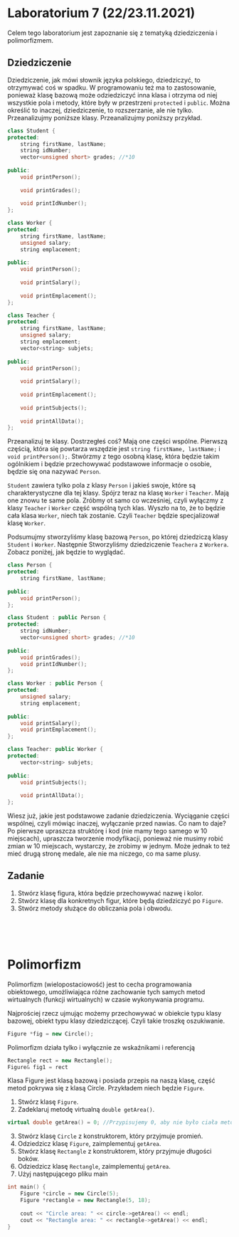 # Laboratorium 7 (22/23.11.2021)

Celem tego laboratorium jest zapoznanie się z tematyką dziedziczenia i polimorfizmem.

## Dziedziczenie

Dziedziczenie, jak mówi słownik języka polskiego, dziedziczyć, to otrzymywać coś w spadku. W programowaniu też ma to zastosowanie, ponieważ klasę bazową może odziedziczyć inna klasa i otrzyma od niej wszystkie pola i metody, które były w przestrzeni `protected` i `public`. Można określić to inaczej, dziedziczenie, to rozszerzanie, ale nie tylko. Przeanalizujmy poniższe klasy. Przeanalizujmy poniższy przykład.

```c++
class Student {
protected:
    string firstName, lastName;
    string idNumber;
    vector<unsigned short> grades; //*10
    
public:
    void printPerson();
    
    void printGrades();
    
    void printIdNumber();
};

class Worker {
protected:
    string firstName, lastName;
    unsigned salary;
    string emplacement;
    
public:
    void printPerson();
    
    void printSalary();
    
    void printEmplacement();
};

class Teacher {
protected:
    string firstName, lastName;
    unsigned salary;
    string emplacement;
    vector<string> subjets;
    
public:
    void printPerson();
    
    void printSalary();
    
    void printEmplacement();
    
    void printSubjects();
    
    void printAllData();
};
```

Przeanalizuj te klasy. Dostrzegłeś coś? Mają one części wspólne. Pierwszą częścią, która się powtarza wszędzie jest `string firstName, lastName;` i `void printPerson();`. Stwórzmy z tego osobną klasę, która będzie takim ogólnikiem i będzie przechowywać podstawowe informacje o osobie, będzie się ona nazywać `Person`.

`Student` zawiera tylko pola z klasy `Person` i jakieś swoje, które są charakterystyczne dla tej klasy. Spójrz teraz na klasę `Worker` i `Teacher`. Mają one znowu te same pola. Zróbmy ot samo co wcześniej, czyli wyłączmy z klasy `Teacher` i `Worker` część wspólną tych klas. Wyszło na to, że to będzie cała klasa `Worker`, niech tak zostanie. Czyli `Teacher` będzie specjalizował klasę `Worker`.

Podsumujmy stworzyliśmy klasę bazową `Person`, po której dziedziczą klasy `Student` i `Worker`. Następnie Stworzyliśmy dziedziczenie `Teachera` z `Workera`. Zobacz poniżej, jak będzie to wyglądać.

```c++
class Person {
protected:
    string firstName, lastName;
    
public:
    void printPerson();
};

class Student : public Person {
protected:
    string idNumber;
    vector<unsigned short> grades; //*10
    
public:
    void printGrades();
    void printIdNumber();
};

class Worker : public Person {
protected:
    unsigned salary;
    string emplacement;
    
public:
    void printSalary();
    void printEmplacement();
};

class Teacher: public Worker {
protected:
    vector<string> subjets;
    
public:
    void printSubjects();
    
    void printAllData();
};
```


Wiesz już, jakie jest podstawowe zadanie dziedziczenia. Wyciąganie części wspólnej, czyli mówiąc inaczej, wyłączanie przed nawias. Co nam to daje? Po pierwsze upraszcza struktórę i kod (nie mamy tego samego w 10 miejscach), upraszcza tworzenie modyfikacji, ponieważ nie musimy robić zmian w 10 miejscach, wystarczy, że zrobimy w jednym. Może jednak to też mieć drugą stronę medale, ale nie ma niczego, co ma same plusy.

## Zadanie

1. Stwórz klasę figura, która będzie przechowywać nazwę i kolor.
2. Stwórz klasę dla konkretnych figur, które będą dziedziczyć po `Figure`.
3. Stwórz metody służące do obliczania pola i obwodu.


&nbsp;

&nbsp;

# Polimorfizm

Polimorfizm (wielopostaciowość) jest to cecha programowania obiektowego, umożliwiająca różne zachowanie tych samych metod wirtualnych (funkcji wirtualnych) w czasie wykonywania programu.

Najprościej rzecz ujmując możemy przechowywać w obiekcie typu klasy bazowej, obiekt typu klasy dziedziczącej. Czyli takie troszkę oszukiwanie.

```c++
Figure *fig = new Circle();
```

Polimorfizm działa tylko i wyłącznie ze wskaźnikami i referencją

```c++
Rectangle rect = new Rectangle();
Figure& fig1 = rect
```

Klasa Figure jest klasą bazową i posiada przepis na naszą klasę, część metod pokrywa się z klasą Circle.
Przykładem niech będzie `Figure`.

1. Stwórz klasę `Figure`.
2. Zadeklaruj metodę virtualną `double getArea()`.
```c++
virtual double getArea() = 0; //Przypisujemy 0, aby nie było ciała metody
```
3. Stwórz klasę `Circle` z konstruktorem, który przyjmuje promień.
4. Odziedzicz klasę `Figure`, zaimplementuj `getArea`.
5. Stwórz klasę `Rectangle` z konstruktorem, który przyjmuje długości boków.
6. Odziedzicz klasę `Rectangle`, zaimplementuj `getArea`.
7. Użyj następującego pliku main
```c++
int main() {
    Figure *circle = new Circle(5);
    Figure *rectangle = new Rectangle(5, 18);
    
    cout << "Circle area: " << circle->getArea() << endl;
    cout << "Rectangle area: " << rectangle->getArea() << endl;
}
```
